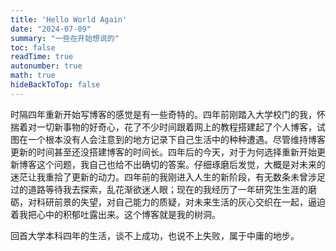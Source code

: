 ```yaml
---
title: 'Hello World Again'
date: "2024-07-09"
summary: "一些在开始想说的"
toc: false
readTime: true
autonumber: true
math: true
hideBackToTop: false
---
```


时隔四年重新开始写博客的感觉是有一些奇特的。四年前刚踏入大学校门的我，怀揣着对一切新事物的好奇心，花了不少时间跟着网上的教程搭建起了个人博客，试图在一个根本没有人会注意到的地方记录下自己生活中的种种遭遇。尽管维持博客更新的时间甚至还没搭建博客的时间长。四年后的今天，对于为何选择重新开始更新博客这个问题，我自己也给不出确切的答案。仔细琢磨后发觉，大概是对未来的迷茫让我重拾了更新的动力。四年前的我刚进入人生的新阶段，有无数条未曾涉足过的道路等待我去探索，乱花渐欲迷人眼；现在的我经历了一年研究生生涯的磨砺，对科研前景的失望，对自己能力的质疑，对未来生活的灰心交织在一起，逼迫着我把心中的积郁吐露出来。这个博客就是我的树洞。

回首大学本科四年的生活，谈不上成功，也说不上失败，属于中庸的地步。